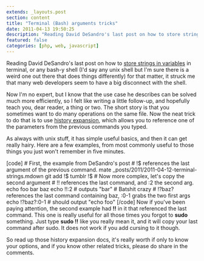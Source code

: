 ```yaml
---
extends: _layouts.post
section: content
title: "Terminal (Bash) arguments tricks"
date: 2011-04-13 19:50:25
description: "Reading David DeSandro's last post on how to store strings in variables in terminal, or any bash-y shell (I'd say any unix shell but I'm sure there is a weird one out there that does things differently) for that matter, it struck me that many web developers seem to have a big disconnect with the shell. Now I'm no expert, but I know that the use cas..."
featured: false
categories: [php, web, javascript]
---
```

Reading David DeSandro's last post on how to [store strings in variables](http://dropshado.ws/post/4554069627/strings-in-terminal) in terminal, or any bash-y shell (I'd say any unix shell but I'm sure there is a weird one out there that does things differently) for that matter, it struck me that many web developers seem to have a big disconnect with the shell.

Now I'm no expert, but I know that the use case he describes can be solved much more efficiently, so I felt like writing a little follow-up, and hopefully teach you, dear reader, a thing or two. The short story is that you sometimes want to do many operations on the same file. Now the neat trick to do that is to use [history expansion](http://www.gnu.org/software/bash/manual/bashref.html#History-Interaction), which allows you to reference one of the parameters from the previous commands you typed.

As always with unix stuff, it has simple useful basics, and then it can get really hairy. Here are a few examples, from most commonly useful to those things you just won't remember in five minutes.

 \[code\] # First, the example from DeSandro's post # !$ references the last argument of the previous command. mate \_posts/2011/2011-04-12-terminal-strings.mdown git add !$ tumblr !$ # Now more complex, let's copy the second argument # !! references the last command, and :2 the second arg. echo foo bar baz echo !!:2 # outputs "bar" # Batshit crazy # !?baz? references the last command containing baz, :0-1 grabs the two first args echo !?baz?:0-1 # should output "echo foo" \[/code\] Now if you've been paying attention, the second example had **!!** in it that referenced the last command. This one is really useful for all those times you forgot to **sudo** something. Just type **sudo !!** like you really mean it, and it will copy your last command after sudo. It does not work if you add cursing to it though.

So read up those history expansion docs, it's really worth if only to know your options, and if you know other related tricks, please do share in the comments.